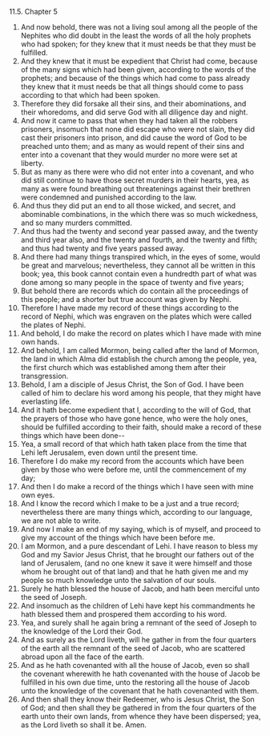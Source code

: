 11.5. Chapter 5
1. And now behold, there was not a living soul among all the people of the Nephites who did doubt in the least the words of all the holy prophets who had spoken; for they knew that it must needs be that they must be fulfilled.
2. And they knew that it must be expedient that Christ had come, because of the many signs which had been given, according to the words of the prophets; and because of the things which had come to pass already they knew that it must needs be that all things should come to pass according to that which had been spoken.
3. Therefore they did forsake all their sins, and their abominations, and their whoredoms, and did serve God with all diligence day and night.
4. And now it came to pass that when they had taken all the robbers prisoners, insomuch that none did escape who were not slain, they did cast their prisoners into prison, and did cause the word of God to be preached unto them; and as many as would repent of their sins and enter into a covenant that they would murder no more were set at liberty.
5. But as many as there were who did not enter into a covenant, and who did still continue to have those secret murders in their hearts, yea, as many as were found breathing out threatenings against their brethren were condemned and punished according to the law.
6. And thus they did put an end to all those wicked, and secret, and abominable combinations, in the which there was so much wickedness, and so many murders committed.
7. And thus had the twenty and second year passed away, and the twenty and third year also, and the twenty and fourth, and the twenty and fifth; and thus had twenty and five years passed away.
8. And there had many things transpired which, in the eyes of some, would be great and marvelous; nevertheless, they cannot all be written in this book; yea, this book cannot contain even a hundredth part of what was done among so many people in the space of twenty and five years;
9. But behold there are records which do contain all the proceedings of this people; and a shorter but true account was given by Nephi.
10. Therefore I have made my record of these things according to the record of Nephi, which was engraven on the plates which were called the plates of Nephi.
11. And behold, I do make the record on plates which I have made with mine own hands.
12. And behold, I am called Mormon, being called after the land of Mormon, the land in which Alma did establish the church among the people, yea, the first church which was established among them after their transgression.
13. Behold, I am a disciple of Jesus Christ, the Son of God. I have been called of him to declare his word among his people, that they might have everlasting life.
14. And it hath become expedient that I, according to the will of God, that the prayers of those who have gone hence, who were the holy ones, should be fulfilled according to their faith, should make a record of these things which have been done--
15. Yea, a small record of that which hath taken place from the time that Lehi left Jerusalem, even down until the present time.
16. Therefore I do make my record from the accounts which have been given by those who were before me, until the commencement of my day;
17. And then I do make a record of the things which I have seen with mine own eyes.
18. And I know the record which I make to be a just and a true record; nevertheless there are many things which, according to our language, we are not able to write.
19. And now I make an end of my saying, which is of myself, and proceed to give my account of the things which have been before me.
20. I am Mormon, and a pure descendant of Lehi. I have reason to bless my God and my Savior Jesus Christ, that he brought our fathers out of the land of Jerusalem, (and no one knew it save it were himself and those whom he brought out of that land) and that he hath given me and my people so much knowledge unto the salvation of our souls.
21. Surely he hath blessed the house of Jacob, and hath been merciful unto the seed of Joseph.
22. And insomuch as the children of Lehi have kept his commandments he hath blessed them and prospered them according to his word.
23. Yea, and surely shall he again bring a remnant of the seed of Joseph to the knowledge of the Lord their God.
24. And as surely as the Lord liveth, will he gather in from the four quarters of the earth all the remnant of the seed of Jacob, who are scattered abroad upon all the face of the earth.
25. And as he hath covenanted with all the house of Jacob, even so shall the covenant wherewith he hath covenanted with the house of Jacob be fulfilled in his own due time, unto the restoring all the house of Jacob unto the knowledge of the covenant that he hath covenanted with them.
26. And then shall they know their Redeemer, who is Jesus Christ, the Son of God; and then shall they be gathered in from the four quarters of the earth unto their own lands, from whence they have been dispersed; yea, as the Lord liveth so shall it be. Amen.

